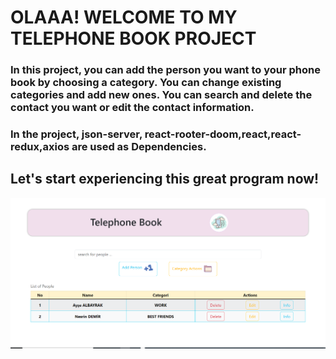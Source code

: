 <h1>OLAAA! WELCOME TO MY TELEPHONE BOOK PROJECT</h1> 
<h3>In this project, you can add the person you want to your phone book by choosing a category.
You can change existing categories and add new ones. You can search and delete the contact you want or edit the contact information.</h3>
<h3>In the project, json-server, react-rooter-doom,react,react-redux,axios are used as Dependencies.</h3>
<h2>Let's start experiencing this great program now!</h2>
<img src="screenPicture.jpeg"/>

